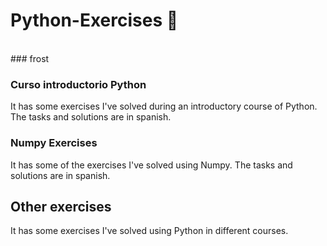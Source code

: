 # Python-Exercises :snake:
<br/>
### frost

### Curso introductorio Python
It has some exercises I've solved during an introductory course of Python.
The tasks and solutions are in spanish.

### Numpy Exercises
It has some of the exercises I've solved using Numpy.
The tasks and solutions are in spanish.

## Other exercises
It has some exercises I've solved using Python in different courses.
